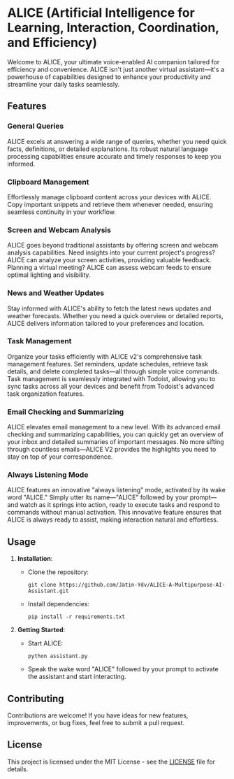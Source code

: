 # ALICE (Artificial Intelligence for Learning, Interaction, Coordination, and Efficiency)

Welcome to ALICE, your ultimate voice-enabled AI companion tailored for efficiency and convenience. ALICE isn't just another virtual assistant—it's a powerhouse of capabilities designed to enhance your productivity and streamline your daily tasks seamlessly.

## Features

### General Queries
ALICE excels at answering a wide range of queries, whether you need quick facts, definitions, or detailed explanations. Its robust natural language processing capabilities ensure accurate and timely responses to keep you informed.

### Clipboard Management
Effortlessly manage clipboard content across your devices with ALICE. Copy important snippets and retrieve them whenever needed, ensuring seamless continuity in your workflow.

### Screen and Webcam Analysis
ALICE goes beyond traditional assistants by offering screen and webcam analysis capabilities. Need insights into your current project's progress? ALICE can analyze your screen activities, providing valuable feedback. Planning a virtual meeting? ALICE can assess webcam feeds to ensure optimal lighting and visibility.

### News and Weather Updates
Stay informed with ALICE's ability to fetch the latest news updates and weather forecasts. Whether you need a quick overview or detailed reports, ALICE delivers information tailored to your preferences and location.

### Task Management
Organize your tasks efficiently with ALICE v2's comprehensive task management features. Set reminders, update schedules, retrieve task details, and delete completed tasks—all through simple voice commands. Task management is seamlessly integrated with Todoist, allowing you to sync tasks across all your devices and benefit from Todoist's advanced task organization features.

### Email Checking and Summarizing
ALICE elevates email management to a new level. With its advanced email checking and summarizing capabilities, you can quickly get an overview of your inbox and detailed summaries of important messages. No more sifting through countless emails—ALICE V2 provides the highlights you need to stay on top of your correspondence.

### Always Listening Mode
ALICE features an innovative "always listening" mode, activated by its wake word "ALICE." Simply utter its name—"ALICE" followed by your prompt—and watch as it springs into action, ready to execute tasks and respond to commands without manual activation. This innovative feature ensures that ALICE is always ready to assist, making interaction natural and effortless.
## Usage

1. **Installation**:
   - Clone the repository:
     ```
     git clone https://github.com/Jatin-Ydv/ALICE-A-Multipurpose-AI-Assistant.git
     ```
   - Install dependencies:
     ```
     pip install -r requirements.txt
     ```

2. **Getting Started**:
   - Start ALICE:
     ```
     python assistant.py
     ```
   - Speak the wake word "ALICE" followed by your prompt to activate the assistant and start interacting.

## Contributing

Contributions are welcome! If you have ideas for new features, improvements, or bug fixes, feel free to submit a pull request.

## License

This project is licensed under the MIT License - see the [LICENSE](LICENSE) file for details.
